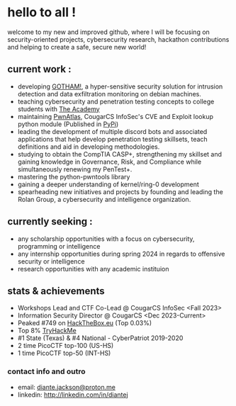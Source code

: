 # hello to all !
welcome to my new and improved github, where I will be focusing on security-oriented projects, cybersecurity research, hackathon contributions and helping to create a safe, secure new world!
## current work :
- developing [GOTHAM!](https://github.com/diante0x7/GOTHAM), a hyper-sensitive security solution for intrusion detection and data exfiltration monitoring on debian machines.
- teaching cybersecurity and penetration testing concepts to college students with [The Academy](https://github.com/diante0x7/TheAcademy)
- maintaining [PwnAtlas](https://github.com/CougarCS-InfoSec/PwnAtlas), CougarCS InfoSec's CVE and Exploit lookup python module (Published in [PyPi](https://pypi.org/project/PwnAtlas))
- leading the development of multiple discord bots and associated applications that help develop penetration testing skillsets, teach definitions and aid in developing methodologies.
- studying to obtain the CompTIA CASP+, strengthening my skillset and gaining knowledge in Governance, Risk, and Compliance while simultaneously renewing my PenTest+.
- mastering the python-pwntools library
- gaining a deeper understanding of kernel/ring-0 development
- spearheading new initiatives and projects by founding and leading the Rolan Group, a cybersecurity and intelligence organization.
## currently seeking :
- any scholarship opportunities with a focus on cybersecurity, programming or intelligence
- any internship opportunities during spring 2024 in regards to offensive security or intelligence
- research opportunities with any academic instituion
## stats & achievements
- Workshops Lead and CTF Co-Lead @ CougarCS InfoSec <Fall 2023>
- Information Security Director @ CougarCS <Dec 2023-Current>
- Peaked #749 on [HackTheBox.eu](https://app.hackthebox.com/profile/16086) (Top 0.03%)
- Top 8% [TryHackMe](https://tryhackme.com/p/Shaolin)
- #1 State (Texas) & #4 National - CyberPatriot 2019-2020
- 2 time PicoCTF top-100 (US-HS)
- 1 time PicoCTF top-50 (INT-HS)
### contact info and outro
- email: diante.jackson@proton.me
- linkedin: http://linkedin.com/in/diantej

<!--
**diante0x7/diante0x7** is a ✨ _special_ ✨ repository because its `README.md` (this file) appears on your GitHub profile.

Here are some ideas to get you started:

- 🔭 I’m currently working on ...
- 🌱 I’m currently learning ...
- 👯 I’m looking to collaborate on ...
- 🤔 I’m looking for help with ...
- 💬 Ask me about ...
- 📫 How to reach me: ...
- 😄 Pronouns: ...
- ⚡ Fun fact: ...
-->
